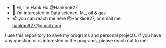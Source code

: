 - 👋 Hi, I’m Hank Ho @Hankho927
- 👀 I’m interested in Data science, ML, oil & gas
- 📫 you can reach me here @Hankho927, or email me hankho927@gmail.com

I use this repository to save my programs and personal projects. 
If you have any question or is interested in the programs, please reach out to me!

